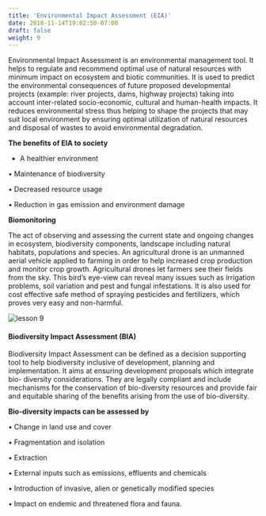 ```yaml
---
title: 'Environmental Impact Assessment (EIA)'
date: 2018-11-14T19:02:50-07:00
draft: false
weight: 9
---
```



Environmental Impact Assessment is an
environmental management tool. It helps to
regulate and recommend optimal use of natural
resources with minimum impact on ecosystem
and biotic communities. It is used to predict the
environmental consequences of future proposed
developmental projects (example: river projects,
dams, highway projects) taking into account
inter-related socio-economic, cultural and
human-health impacts. It reduces environmental
stress thus helping to shape the projects that
may suit local environment by ensuring optimal
utilization of natural resources and disposal of
wastes to avoid environmental degradation.


**The benefits of EIA to society**

* A healthier environment

• Maintenance of biodiversity

• Decreased resource usage

• Reduction in gas emission and
environment damage

**Biomonitoring**

The act of observing and assessing the current
state and ongoing changes in ecosystem,
biodiversity components, landscape including
natural habitats, populations and species.
An agricultural drone is an unmanned aerial
vehicle applied to farming in order to help
increased crop production and monitor crop
growth. Agricultural drones let farmers see
their fields from the sky. This bird’s eye-view
can reveal many issues such as irrigation
problems, soil variation and pest and fungal
infestations. It is also used for cost effective safe
method of spraying pesticides and fertilizers,
which proves very easy and non-harmful.


![lesson 9](/books/12-biology/botany/images/8.20.png )


#### Biodiversity Impact Assessment (BIA)


Biodiversity Impact Assessment can be
defined as a decision supporting tool to help
biodiversity inclusive of development, planning
and implementation. It aims at ensuring
development proposals which integrate bio-
diversity considerations. They are legally
compliant and include mechanisms for the
conservation of bio-diversity resources and
provide fair and equitable sharing of the benefits
arising from the use of bio-diversity.


**Bio-diversity impacts can be assessed by**

• Change in land use and cover

• Fragmentation and isolation

• Extraction

• External inputs such as emissions, effluents
and chemicals

• Introduction of invasive, alien or genetically
modified species

• Impact on endemic and threatened flora and
fauna.